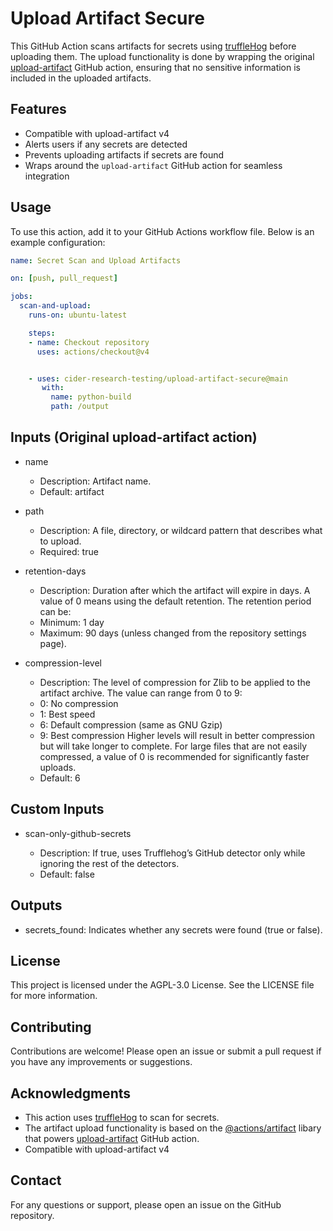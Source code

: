 # Upload Artifact Secure

This GitHub Action scans artifacts for secrets using [truffleHog](https://github.com/trufflesecurity/trufflehog) before uploading them. The upload functionality is done by wrapping the original [upload-artifact](https://github.com/actions/upload-artifact) GitHub action, ensuring that no sensitive information is included in the uploaded artifacts.

## Features

- Compatible with upload-artifact v4
- Alerts users if any secrets are detected
- Prevents uploading artifacts if secrets are found
- Wraps around the `upload-artifact` GitHub action for seamless integration

## Usage

To use this action, add it to your GitHub Actions workflow file. Below is an example configuration:

```yaml
name: Secret Scan and Upload Artifacts

on: [push, pull_request]

jobs:
  scan-and-upload:
    runs-on: ubuntu-latest

    steps:
    - name: Checkout repository
      uses: actions/checkout@v4


    - uses: cider-research-testing/upload-artifact-secure@main
       with:
         name: python-build
     	 path: /output

```
## Inputs (Original upload-artifact action)

* name

	-	Description: Artifact name.
	-	Default: artifact

* path

	-	Description: A file, directory, or wildcard pattern that describes what to upload.
	-	Required: true

* retention-days

	-	Description: Duration after which the artifact will expire in days. A value of 0 means using the default retention. The retention period can be:
	-	Minimum: 1 day
	-	Maximum: 90 days (unless changed from the repository settings page).

* compression-level

	-	Description: The level of compression for Zlib to be applied to the artifact archive. The value can range from 0 to 9:
	-	0: No compression
	-	1: Best speed
	-	6: Default compression (same as GNU Gzip)
	-	9: Best compression
Higher levels will result in better compression but will take longer to complete. For large files that are not easily compressed, a value of 0 is recommended for significantly faster uploads.
	-	Default: 6

## Custom Inputs

* scan-only-github-secrets

	-	Description: If true, uses Trufflehog’s GitHub detector only while ignoring the rest of the detectors.
	-	Default: false

## Outputs

- secrets_found: Indicates whether any secrets were found (true or false).

## License

  This project is licensed under the AGPL-3.0 License. See the LICENSE file for more information.

## Contributing

  Contributions are welcome! Please open an issue or submit a pull request if you have any improvements or suggestions.

## Acknowledgments

  - This action uses [truffleHog](https://github.com/trufflesecurity/trufflehog) to scan for secrets.
  - The artifact upload functionality is based on the [@actions/artifact](https://www.npmjs.com/package/@actions/artifact) libary that powers [upload-artifact](https://github.com/actions/upload-artifact) GitHub action.
  - Compatible with upload-artifact v4

## Contact

  For any questions or support, please open an issue on the GitHub repository.
